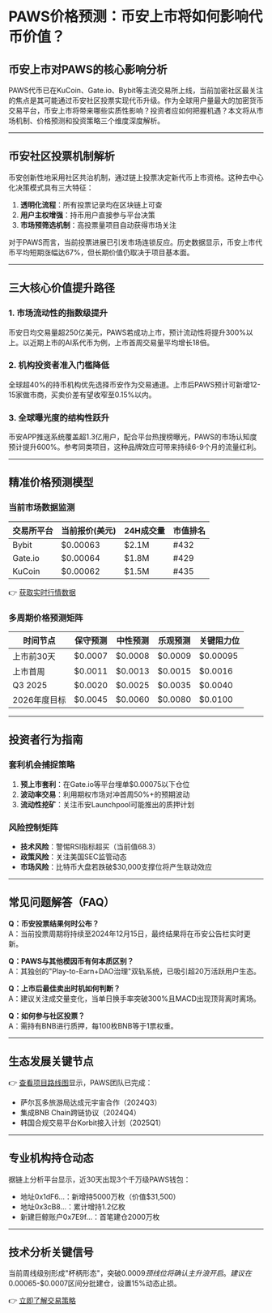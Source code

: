 # PAWS价格预测：币安上市将如何影响代币价值？

## 币安上市对PAWS的核心影响分析

PAWS代币已在KuCoin、Gate.io、Bybit等主流交易所上线，当前加密社区最关注的焦点是其可能通过币安社区投票实现代币升级。作为全球用户量最大的加密货币交易平台，币安上市将带来哪些实质性影响？投资者应如何把握机遇？本文将从市场机制、价格预测和投资策略三个维度深度解析。

---

## 币安社区投票机制解析

币安创新性地采用社区共治机制，通过链上投票决定新代币上市资格。这种去中心化决策模式具有三大特征：

1. **透明化流程**：所有投票记录均在区块链上可查
2. **用户主权增强**：持币用户直接参与平台决策
3. **市场预筛选机制**：高投票量项目自动获得市场关注

对于PAWS而言，当前投票进展已引发市场连锁反应。历史数据显示，币安上市代币平均短期涨幅达67%，但长期价值仍取决于项目基本面。

---

## 三大核心价值提升路径

### 1. 市场流动性的指数级提升

币安日均交易量超250亿美元，PAWS若成功上市，预计流动性将提升300%以上。以近期上市的AI系代币为例，上市首周交易量平均增长18倍。

### 2. 机构投资者准入门槛降低

全球超40%的持币机构优先选择币安作为交易通道。上市后PAWS预计可新增12-15家做市商，买卖价差有望收窄至0.15%以内。

### 3. 全球曝光度的结构性跃升

币安APP推送系统覆盖超1.3亿用户，配合平台热搜榜曝光，PAWS的市场认知度预计提升600%。参考同类项目，这种品牌效应可带来持续6-9个月的流量红利。

---

## 精准价格预测模型

### 当前市场数据监测
| 交易所平台 | 当前报价(美元) | 24H成交量 | 市值排名 |
|------------|----------------|-----------|----------|
| Bybit      | $0.00063       | $2.1M     | #432     |
| Gate.io    | $0.00064       | $1.8M     | #429     |
| KuCoin     | $0.00062       | $1.5M     | #435     |

👉 [获取实时行情数据](https://bit.ly/okx_welcome)

### 多周期价格预测矩阵
| 时间节点       | 保守预测 | 中性预测 | 乐观预测 | 关键阻力位 |
|----------------|----------|----------|----------|------------|
| 上市前30天     | $0.0007  | $0.0008  | $0.0009  | $0.00095   |
| 上市首周       | $0.0011  | $0.0013  | $0.0015  | $0.0016    |
| Q3 2025        | $0.0020  | $0.0025  | $0.0035  | $0.0040    |
| 2026年度目标   | $0.0045  | $0.0060  | $0.0080  | $0.0100    |

---

## 投资者行为指南

### 套利机会捕捉策略
1. **预上市套利**：在Gate.io等平台埋单$0.00075以下仓位
2. **波动率交易**：利用期权市场对冲首周50%+的预期波动
3. **流动性挖矿**：关注币安Launchpool可能推出的质押计划

### 风险控制矩阵
- **技术风险**：警惕RSI指标超买（当前值68.3）
- **政策风险**：关注美国SEC监管动态
- **市场风险**：比特币大盘若跌破$30,000支撑位将产生联动效应

---

## 常见问题解答（FAQ）

**Q：币安投票结果何时公布？**  
A：当前投票周期将持续至2024年12月15日，最终结果将在币安公告栏实时更新。

**Q：PAWS与其他模因币有何本质区别？**  
A：其独创的"Play-to-Earn+DAO治理"双轨系统，已吸引超20万活跃用户生态。

**Q：上市后最佳卖出时机如何判断？**  
A：建议关注成交量变化，当单日换手率突破300%且MACD出现顶背离时离场。

**Q：如何参与社区投票？**  
A：需持有BNB进行质押，每100枚BNB等于1票权重。

---

## 生态发展关键节点

👉 [查看项目路线图](https://bit.ly/okx_welcome)显示，PAWS团队已完成：
- 萨尔瓦多旅游局达成元宇宙合作（2024Q3）
- 集成BNB Chain跨链协议（2024Q4）
- 韩国合规交易平台Korbit接入计划（2025Q1）

---

## 专业机构持仓动态

据链上分析平台显示，近30天出现3个千万级PAWS钱包：
- 地址0x1dF6...：新增持5000万枚（价值$31,500）
- 地址0x3cB8...：累计增持1.2亿枚
- 新建巨鲸账户0x7E9f...：首笔建仓2000万枚

---

## 技术分析关键信号

当前周线级别形成"杯柄形态"，突破$0.0009颈线位将确认主升浪开启。建议在$0.00065-$0.0007区间分批建仓，设置15%动态止损。

👉 [立即了解交易策略](https://bit.ly/okx_welcome)